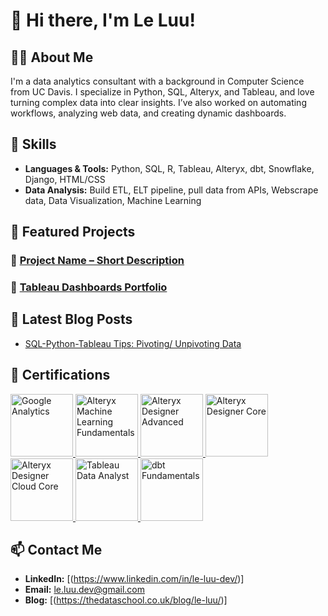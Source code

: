 # 👋 Hi there, I'm Le Luu!

## 👨‍💻 About Me
I'm a data analytics consultant with a background in Computer Science from UC Davis. I specialize in Python, SQL, Alteryx, and Tableau, and love turning complex data into clear insights. 
I’ve also worked on automating workflows, analyzing web data, and creating dynamic dashboards.

## 🚀 Skills
- **Languages & Tools:** Python, SQL, R, Tableau, Alteryx, dbt, Snowflake, Django, HTML/CSS
- **Data Analysis:** Build ETL, ELT pipeline, pull data from APIs, Webscrape data, Data Visualization, Machine Learning

## 📂 Featured Projects
### 🔹 [Project Name – Short Description](GitHubRepoLink)


### 🔹 [Tableau Dashboards Portfolio](https://public.tableau.com/app/profile/le.luu/vizzes)


## 📝 Latest Blog Posts
- [SQL-Python-Tableau Tips: Pivoting/ Unpivoting Data](https://thedataschool.co.uk/le-luu/sql-python-tableau-tips-pivoting-unpivoting-data/)

## 📜 Certifications
<a href="https://www.credly.com/badges/fa0a080e-d8aa-45fe-b18c-10f58782968f">
  <img src="https://images.credly.com/size/680x680/images/d41de2b7-cbc2-47ec-bcf1-ebecbe83872f/GCC_badge_DA_1000x1000.png" alt="Google Analytics" width="100"/>
</a>
<a href="https://www.credly.com/badges/1adc346d-1d86-4ff3-8906-fe4f71ad3f30">
  <img src="https://images.credly.com/size/680x680/images/70b7f41e-7711-426d-8e87-e6a7b14d3790/image.png" alt="Alteryx Machine Learning Fundamentals" width="100"/>
</a>
<a href="https://www.credly.com/badges/9870b91c-1647-4ce8-bffb-841ce0b64856">
  <img src="https://images.credly.com/size/680x680/images/de87…-e667192c6f08/Certification_Designer_Advanced.png" alt="Alteryx Designer Advanced" width="100"/>
</a>
<a href="https://www.credly.com/badges/6cdccbf6-8cd5-44b5-a0ef-090c1dfdf6a7">
  <img src="https://images.credly.com/size/680x680/images/1474…971d-6a4a0f524925/Certification_Designer_Core.png" alt="Alteryx Designer Core" width="100"/>
</a>
<a href="https://www.credly.com/badges/4e973cab-8514-4293-88d1-03a3c0c79348">
  <img src="https://images.credly.com/size/680x680/images/c97fcaf6-5ec1-4cc2-a549-3469f7942643/image.png" alt="Alteryx Designer Cloud Core" width="100"/>
</a>
<a href="https://www.credly.com/badges/83ae60c5-4059-4c93-ac0f-84e097fe8473">
  <img src="https://images.credly.com/size/680x680/images/58b06a5f-aee6-4a11-ac53-da36d5f70e8e/image.png" alt="Tableau Data Analyst" width="100"/>
</a>
<a href="https://credentials.getdbt.com/20406734-93d9-4e6b-a9d7-29b297d16467">
  <img src="https://templates.images.credential.net/16377649693790199922879811460604.png" alt="dbt Fundamentals" width="100"/>
</a>

## 📫 Contact Me
- **LinkedIn:** [(https://www.linkedin.com/in/le-luu-dev/)]
- **Email:** le.luu.dev@gmail.com
- **Blog:** [(https://thedataschool.co.uk/blog/le-luu/)]
